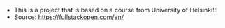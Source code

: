 - This is a project that is based on a course from University of Helsinki!!!
- Source: https://fullstackopen.com/en/
